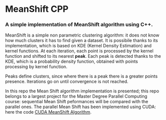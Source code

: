 # MeanShift CPP
### A simple implementation of MeanShift algorithm using C++.

MeanShift is a simple non parametric clustering algorithm: it does not know how much clusters it has to find given a dataset. It is possibile thanks to its implementation, which is based on KDE (Kernel Density Estimation) and kernel functions. At each iteration, each point is processed by the kernel function and shifted to its nearest **peak**. Each peak is detected thanks to the KDE, which is a probability density function, obtained with points processing by kernel function.

Peaks define clusters, since where there is a peak there is a greater points presence.
Iterations go on until convergence is not reached.

In this repo the Mean Shift algorithm implementation is presented; this repo belongs to a largest project for the Master Degree Parallel Computing course: sequential Mean Shift peformances will be compared with the parallel ones.
The parallel Mean Shift has been implemented using CUDA: here the code [CUDA MeanShift Algorithm](https://github.com/pisalore/MeanShift_CUDA).
